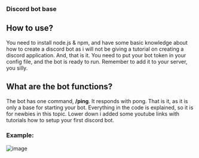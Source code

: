 ### Discord bot base

## How to use?
You need to install node.js & npm, and have some basic knowledge about how to create a discord bot as i will not be giving a tutorial on creating a discord application.
And, that is it. You need to put your bot token in your config file, and the bot is ready to run. Remember to add it to your server, you silly.

## What are the bot functions?
The bot has one command, **/ping**. It responds with pong. That is it, as it is only a base for starting your bot.
Everything in the code is explained, so it is for newbies in this topic. Lower down i added some youtube links with tutorials how to setup your first discord bot.

### Example:

![image](https://github.com/MagicznyJasiek/discordbot/assets/61098959/d59be679-3519-4ab2-b113-f3a88d7b514d)
